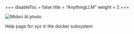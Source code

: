 +++
disableToc = false
title = "AnythingLLM"
weight = 2
+++

![Midori AI photo](https://tea-cup.midori-ai.xyz/download/Midori_subsystem_x_anythingllm.png)

Help page for xyz in the docker subsystem